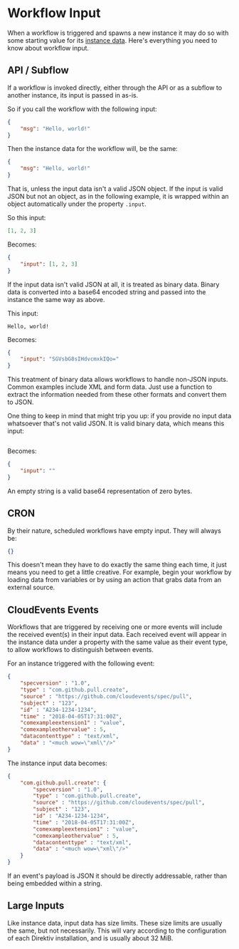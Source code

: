 # Workflow Input

When a workflow is triggered and spawns a new instance it may do so with some starting value for its [instance data](./instance-data.md). Here's everything you need to know about workflow input. 

## API / Subflow

If a workflow is invoked directly, either through the API or as a subflow to another instance, its input is passed in as-is. 

So if you call the workflow with the following input:

```json
{
	"msg": "Hello, world!"
}
```

Then the instance data for the workflow will, be the same:

```json
{
	"msg": "Hello, world!"
}
```

That is, unless the input data isn't a valid JSON object. If the input is valid JSON but not an object, as in the following example, it is wrapped within an object automatically under the property `.input`. 

So this input:

```json
[1, 2, 3]
```

Becomes:

```json
{
	"input": [1, 2, 3]
}
```

If the input data isn't valid JSON at all, it is treated as binary data. Binary data is converted into a base64 encoded string and passed into the instance the same way as above.

This input:

```
Hello, world!
```

Becomes:

```json
{
	"input": "SGVsbG8sIHdvcmxkIQo="
}
```

This treatment of binary data allows workflows to handle non-JSON inputs. Common examples include XML and form data. Just use a function to extract the information needed from these other formats and convert them to JSON.

One thing to keep in mind that might trip you up: if you provide no input data whatsoever that's not valid JSON. It is valid binary data, which means this input:

```
```

Becomes:

```json
{
	"input": ""
}
```

An empty string is a valid base64 representation of zero bytes.

## CRON

By their nature, scheduled workflows have empty input. They will always be:

```json
{}
```

This doesn't mean they have to do exactly the same thing each time, it just means you need to get a little creative. For example, begin your workflow by loading data from variables or by using an action that grabs data from an external source.

## CloudEvents Events

Workflows that are triggered by receiving one or more events will include the received event(s) in their input data. Each received event will appear in the instance data under a property with the same value as their event type, to allow workflows to distinguish between events.

For an instance triggered with the following event:

```json
{
    "specversion" : "1.0",
    "type" : "com.github.pull.create",
    "source" : "https://github.com/cloudevents/spec/pull",
    "subject" : "123",
    "id" : "A234-1234-1234",
    "time" : "2018-04-05T17:31:00Z",
    "comexampleextension1" : "value",
    "comexampleothervalue" : 5,
    "datacontenttype" : "text/xml",
    "data" : "<much wow=\"xml\"/>"
}
```

The instance input data becomes:

```json
{
	"com.github.pull.create": {
		"specversion" : "1.0",
		"type" : "com.github.pull.create",
		"source" : "https://github.com/cloudevents/spec/pull",
		"subject" : "123",
		"id" : "A234-1234-1234",
		"time" : "2018-04-05T17:31:00Z",
		"comexampleextension1" : "value",
		"comexampleothervalue" : 5,
		"datacontenttype" : "text/xml",
		"data" : "<much wow=\"xml\"/>"
	}
}
```

If an event's payload is JSON it should be directly addressable, rather than being embedded within a string.

## Large Inputs

Like instance data, input data has size limits. These size limits are usually the same, but not necessarily. This will vary according to the configuration of each Direktiv installation, and is usually about 32 MiB. 
